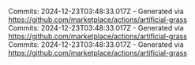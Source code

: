 Commits: 2024-12-23T03:48:33.017Z - Generated via https://github.com/marketplace/actions/artificial-grass
<br>
Commits: 2024-12-23T03:48:33.017Z - Generated via https://github.com/marketplace/actions/artificial-grass
<br>
Commits: 2024-12-23T03:48:33.017Z - Generated via https://github.com/marketplace/actions/artificial-grass
<br>

